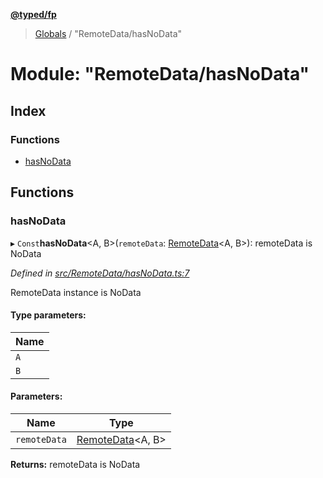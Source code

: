 **[@typed/fp](../README.md)**

> [Globals](../globals.md) / "RemoteData/hasNoData"

# Module: "RemoteData/hasNoData"

## Index

### Functions

* [hasNoData](_remotedata_hasnodata_.md#hasnodata)

## Functions

### hasNoData

▸ `Const`**hasNoData**\<A, B>(`remoteData`: [RemoteData](_remotedata_remotedata_.md#remotedata)\<A, B>): remoteData is NoData

*Defined in [src/RemoteData/hasNoData.ts:7](https://github.com/TylorS/typed-fp/blob/6ccb290/src/RemoteData/hasNoData.ts#L7)*

RemoteData instance is NoData

#### Type parameters:

Name |
------ |
`A` |
`B` |

#### Parameters:

Name | Type |
------ | ------ |
`remoteData` | [RemoteData](_remotedata_remotedata_.md#remotedata)\<A, B> |

**Returns:** remoteData is NoData
